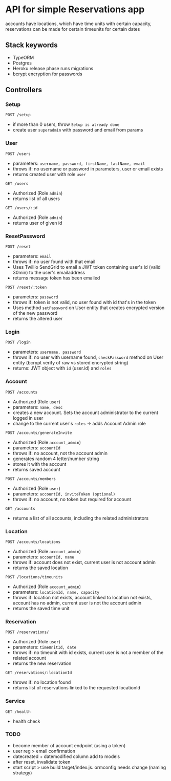 # API for simple Reservations app
accounts have locations, which have time units with certain capacity, reservations can be made for certain timeunits for certain dates

## Stack keywords
- TypeORM
- Postgres
- Heroku release phase runs migrations
- bcrypt encryption for passwords


## Controllers

### Setup
`POST /setup` 
- if more than 0 users, throw `Setup is already done`
- create user `superadmin` with password and email from params

### User
`POST /users` 
- parameters: `username, password, firstName, lastName, email`
- throws if: no username or password in parameters, user or email exists
- returns created user with role `user`

`GET /users`
- Authorized (Role `admin`)
- returns list of all users

`GET /users/:id`
- Authorized (Role `admin`)
- returns user of given id

### ResetPassword
`POST /reset`
- parameters: `email`
- throws if: no user found with that email
- Uses Twillio SendGrid to email a JWT token containing user's id (valid 30min) to the user's emailaddress
- returns message token has been emailed

`POST /reset/:token`
- parameters: `password`
- throws if: token is not valid, no user found with id that's in the token
- Uses method `setPassword` on User entity that creates encrypted version of the new password
- returns the altered user 

### Login
`POST /login`
- parameters: `username, password`
- throws if: no user with username found, `checkPassword` method on User entity (bcrypt verify of raw vs stored encrypted string)
- returns: JWT object with `id` (user.id) and `roles`

### Account
`POST /accounts` 
- Authorized (Role `user`)
- parameters: `name, desc`
- creates a new account. Sets the account administrator to the current logged in user
- change to the current user's `roles` -> adds Account Admin role

`POST /accounts/generateInvite`
- Authorized (Role `account_admin`)
- parameters: `accountId`
- throws if: no account, not the account admin
- generates random 4 letter/number string
 - stores it with the account
 - returns saved account

`POST /accounts/members`
- Authorized (Role `user`)
- parameters: `accountId, inviteToken (optional)`
- throws if: no account, no token but required for account

`GET /accounts`
- returns a list of all accounts, including the related administrators

### Location
`POST /accounts/locations`
- Authorized (Role `account_admin`)
- parameters: `accountId, name`
- throws if: account does not exist, current user is not account admin
- returns the saved location

`POST /locations/timeunits`
- Authorized (Role `account_admin`)
- parameters: `locationId, name, capacity`
- throws if: location not exists, account linked to location not exists, account has no admin, current user is not the account admin
- returns the saved time unit

### Reservation
`POST /reservations/`
- Authorized (Role `user`)
- parameters: `timeUnitId, date`
- throws if: no timeunit with id exists, current user is not a member of the related account
- returns the new reservation

`GET /reservations/:locationId`
- throws if: no location found
- returns list of reservations linked to the requested locationId

### Service
`GET /health`
- health check

### TODO

- become member of account endpoint (using a token)
- user reg > email confirmation
- datecreated + datemodified column add to models
- after reset, invalidate token
- start script > use build target/index.js. ormconfig needs change (naming strategy)
